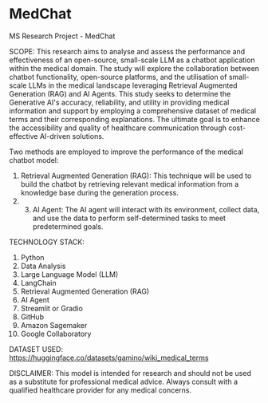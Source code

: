 # MedChat
MS Research Project - MedChat

SCOPE:
This research aims to analyse and assess the performance and effectiveness of an open-source, small-scale LLM as a chatbot application within the medical domain. The study will explore the collaboration between chatbot functionality, open-source platforms, and the utilisation of small-scale LLMs in the medical landscape leveraging Retrieval Augmented Generation (RAG) and AI Agents. This study seeks to determine the Generative AI's accuracy, reliability, and utility in providing medical information and support by employing a comprehensive dataset of medical terms and their corresponding explanations. The ultimate goal is to enhance the accessibility and quality of healthcare communication through cost-effective AI-driven solutions.

Two methods are employed to improve the performance of the medical chatbot model:

1. Retrieval Augmented Generation (RAG): This technique will be used to build the chatbot by retrieving relevant medical information from a knowledge base during the generation process.
2. 3. AI Agent: The AI agent will interact with its environment, collect data, and use the data to perform self-determined tasks to meet predetermined goals.


TECHNOLOGY STACK:
1. Python
2. Data Analysis
3. Large Language Model (LLM)
4. LangChain
5. Retrieval Augmented Generation (RAG)
6. AI Agent
7. Streamlit or Gradio
8. GitHub
9. Amazon Sagemaker
10. Google Collaboratory


DATASET USED:
https://huggingface.co/datasets/gamino/wiki_medical_terms


DISCLAIMER:
This model is intended for research and should not be used as a substitute for professional medical advice. Always consult with a qualified healthcare provider for any medical concerns.
